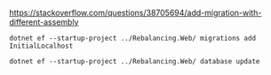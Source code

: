 ﻿https://stackoverflow.com/questions/38705694/add-migration-with-different-assembly


```
dotnet ef --startup-project ../Rebalancing.Web/ migrations add InitialLocalhost
```

```
dotnet ef --startup-project ../Rebalancing.Web/ database update
```